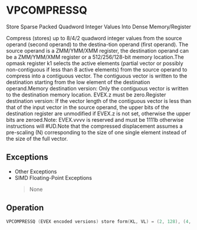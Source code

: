 # VPCOMPRESSQ

Store Sparse Packed Quadword Integer Values Into Dense Memory/Register

Compress (stores) up to 8/4/2 quadword integer values from the source operand (second operand) to the destina-tion operand (first operand).
The source operand is a ZMM/YMM/XMM register, the destination operand can be a ZMM/YMM/XMM register or a 512/256/128-bit memory location.The opmask register k1 selects the active elements (partial vector or possibly non-contiguous if less than 8 active elements) from the source operand to compress into a contiguous vector.
The contiguous vector is written to the destination starting from the low element of the destination operand.Memory destination version: Only the contiguous vector is written to the destination memory location.
EVEX.z must be zero.Register destination version: If the vector length of the contiguous vector is less than that of the input vector in the source operand, the upper bits of the destination register are unmodified if EVEX.z is not set, otherwise the upper bits are zeroed.Note: EVEX.vvvv is reserved and must be 1111b otherwise instructions will #UD.Note that the compressed displacement assumes a pre-scaling (N) corresponding to the size of one single element instead of the size of the full vector.

## Exceptions

- Other Exceptions
- SIMD Floating-Point Exceptions
  > None

## Operation

```C
VPCOMPRESSQ (EVEX encoded versions) store form(KL, VL) = (2, 128), (4, 256), (8, 512)SIZE := 64k := 0FOR j := 0 TO KL-1i := j * 64IF k1[j] OR *no controlmask*THEN DEST[k+SIZE-1:k] := SRC[i+63:i]k := k + SIZEVPCOMPRESSQ (EVEX encoded versions) reg-reg form(KL, VL) = (2, 128), (4, 256), (8, 512)SIZE := 64k := 0FOR j := 0 TO KL-1i := j * 64IF k1[j] OR *no controlmask*THEN DEST[k+SIZE-1:k] := SRC[i+63:i]k := k + SIZEFI;ENDFORIF *merging-masking* THEN *DEST[VL-1:k] remains unchanged*ELSE DEST[VL-1:k] := 0FIDEST[MAXVL-1:VL] := 0Intel C/C++ Compiler Intrinsic EquivalentVPCOMPRESSQ __m512i _mm512_mask_compress_epi64(__m512i s, __mmask8 c, __m512i a);VPCOMPRESSQ __m512i _mm512_maskz_compress_epi64( __mmask8 c, __m512i a);VPCOMPRESSQ void _mm512_mask_compressstoreu_epi64(void * a, __mmask8 c, __m512i s);VPCOMPRESSQ __m256i _mm256_mask_compress_epi64(__m256i s, __mmask8 c, __m256i a);VPCOMPRESSQ __m256i _mm256_maskz_compress_epi64( __mmask8 c, __m256i a);VPCOMPRESSQ void _mm256_mask_compressstoreu_epi64(void * a, __mmask8 c, __m256i s);VPCOMPRESSQ __m128i _mm_mask_compress_epi64(__m128i s, __mmask8 c, __m128i a);VPCOMPRESSQ __m128i _mm_maskz_compress_epi64( __mmask8 c, __m128i a);VPCOMPRESSQ void _mm_mask_compressstoreu_epi64(void * a, __mmask8 c, __m128i s);
```
